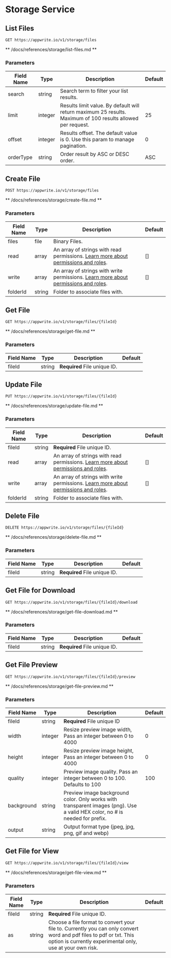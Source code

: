 # Storage Service

## List Files

```http request
GET https://appwrite.io/v1/storage/files
```

** /docs/references/storage/list-files.md **

### Parameters

| Field Name | Type | Description | Default |
| --- | --- | --- | --- |
| search | string | Search term to filter your list results. |  |
| limit | integer | Results limit value. By default will return maximum 25 results. Maximum of 100 results allowed per request. | 25 |
| offset | integer | Results offset. The default value is 0. Use this param to manage pagination. | 0 |
| orderType | string | Order result by ASC or DESC order. | ASC |

## Create File

```http request
POST https://appwrite.io/v1/storage/files
```

** /docs/references/storage/create-file.md **

### Parameters

| Field Name | Type | Description | Default |
| --- | --- | --- | --- |
| files | file | Binary Files. |  |
| read | array | An array of strings with read permissions. [Learn more about permissions and roles](/docs/permissions). | [] |
| write | array | An array of strings with write permissions. [Learn more about permissions and roles](/docs/permissions). | [] |
| folderId | string | Folder to associate files with. |  |

## Get File

```http request
GET https://appwrite.io/v1/storage/files/{fileId}
```

** /docs/references/storage/get-file.md **

### Parameters

| Field Name | Type | Description | Default |
| --- | --- | --- | --- |
| fileId | string | **Required** File unique ID. |  |

## Update File

```http request
PUT https://appwrite.io/v1/storage/files/{fileId}
```

** /docs/references/storage/update-file.md **

### Parameters

| Field Name | Type | Description | Default |
| --- | --- | --- | --- |
| fileId | string | **Required** File unique ID. |  |
| read | array | An array of strings with read permissions. [Learn more about permissions and roles](/docs/permissions). | [] |
| write | array | An array of strings with write permissions. [Learn more about permissions and roles](/docs/permissions). | [] |
| folderId | string | Folder to associate files with. |  |

## Delete File

```http request
DELETE https://appwrite.io/v1/storage/files/{fileId}
```

** /docs/references/storage/delete-file.md **

### Parameters

| Field Name | Type | Description | Default |
| --- | --- | --- | --- |
| fileId | string | **Required** File unique ID. |  |

## Get File for Download

```http request
GET https://appwrite.io/v1/storage/files/{fileId}/download
```

** /docs/references/storage/get-file-download.md **

### Parameters

| Field Name | Type | Description | Default |
| --- | --- | --- | --- |
| fileId | string | **Required** File unique ID. |  |

## Get File Preview

```http request
GET https://appwrite.io/v1/storage/files/{fileId}/preview
```

** /docs/references/storage/get-file-preview.md **

### Parameters

| Field Name | Type | Description | Default |
| --- | --- | --- | --- |
| fileId | string | **Required** File unique ID |  |
| width | integer | Resize preview image width, Pass an integer between 0 to 4000 | 0 |
| height | integer | Resize preview image height, Pass an integer between 0 to 4000 | 0 |
| quality | integer | Preview image quality. Pass an integer between 0 to 100. Defaults to 100 | 100 |
| background | string | Preview image background color. Only works with transparent images (png). Use a valid HEX color, no # is needed for prefix. |  |
| output | string | Output format type (jpeg, jpg, png, gif and webp) |  |

## Get File for View

```http request
GET https://appwrite.io/v1/storage/files/{fileId}/view
```

** /docs/references/storage/get-file-view.md **

### Parameters

| Field Name | Type | Description | Default |
| --- | --- | --- | --- |
| fileId | string | **Required** File unique ID. |  |
| as | string | Choose a file format to convert your file to. Currently you can only convert word and pdf files to pdf or txt. This option is currently experimental only, use at your own risk. |  |

